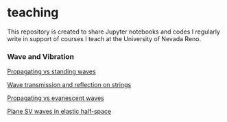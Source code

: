 # teaching

This repository is created to share Jupyter notebooks and codes I regularly write in support of courses I teach at the University of Nevada Reno.

### Wave and Vibration

[Propagating vs standing  waves](https://nbviewer.jupyter.org/github/elnaz-esmaeilzadeh/teaching/blob/master/wave-animation/standing_vs_traveling_waves.ipynb)

[Wave transmission and reflection on strings](https://nbviewer.jupyter.org/github/elnaz-esmaeilzadeh/teaching/blob/master/wave-animation/Transmission_Reflcetion_String.ipynb)

[Propagating vs evanescent waves](https://nbviewer.jupyter.org/github/elnaz-esmaeilzadeh/teaching/blob/master/wave-animation/Propagating_Non_Propagating_waves.ipynb)

[Plane SV waves in elastic half-space](https://nbviewer.jupyter.org/github/elnaz-esmaeilzadeh/teaching/blob/master/wave-animation/Plane_Waves.ipynb)

